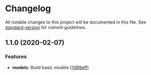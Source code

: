 # Changelog

All notable changes to this project will be documented in this file. See [standard-version](https://github.com/conventional-changelog/standard-version) for commit guidelines.

## 1.1.0 (2020-02-07)


### Features

* **models:** Build basic models ([7d99eff](https://github.com/afamorim/release-notes-study-case/commit/7d99effb2948c691514fd161dfa898570e0c29f7))
